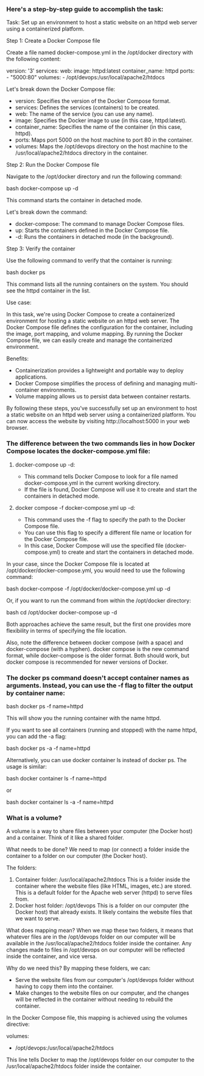 ### Here's a step-by-step guide to accomplish the task:

Task: Set up an environment to host a static website on an httpd web server using a containerized platform.

Step 1: Create a Docker Compose file

Create a file named docker-compose.yml in the /opt/docker directory with the following content:

version: '3'
services:
  web:
    image: httpd:latest
    container_name: httpd
    ports:
      - "5000:80"
    volumes:
      - /opt/devops:/usr/local/apache2/htdocs

Let's break down the Docker Compose file:

- version: Specifies the version of the Docker Compose format.
- services: Defines the services (containers) to be created.
- web: The name of the service (you can use any name).
- image: Specifies the Docker image to use (in this case, httpd:latest).
- container_name: Specifies the name of the container (in this case, httpd).
- ports: Maps port 5000 on the host machine to port 80 in the container.
- volumes: Maps the /opt/devops directory on the host machine to the /usr/local/apache2/htdocs directory in the container.

Step 2: Run the Docker Compose file

Navigate to the /opt/docker directory and run the following command:

bash
docker-compose up -d

This command starts the container in detached mode.

Let's break down the command:

- docker-compose: The command to manage Docker Compose files.
- up: Starts the containers defined in the Docker Compose file.
- -d: Runs the containers in detached mode (in the background).

Step 3: Verify the container

Use the following command to verify that the container is running:

bash
docker ps

This command lists all the running containers on the system. You should see the httpd container in the list.

Use case:

In this task, we're using Docker Compose to create a containerized environment for hosting a static website on an httpd web server. The Docker Compose file defines the configuration for the container, including the image, port mapping, and volume mapping. By running the Docker Compose file, we can easily create and manage the containerized environment.

Benefits:

- Containerization provides a lightweight and portable way to deploy applications.
- Docker Compose simplifies the process of defining and managing multi-container environments.
- Volume mapping allows us to persist data between container restarts.

By following these steps, you've successfully set up an environment to host a static website on an httpd web server using a containerized platform. You can now access the website by visiting http://localhost:5000 in your web browser.


### The difference between the two commands lies in how Docker Compose locates the docker-compose.yml file:

1. docker-compose up -d:
    - This command tells Docker Compose to look for a file named docker-compose.yml in the current working directory.
    - If the file is found, Docker Compose will use it to create and start the containers in detached mode.

2. docker compose -f docker-compose.yml up -d:
    - This command uses the -f flag to specify the path to the Docker Compose file.
    - You can use this flag to specify a different file name or location for the Docker Compose file.
    - In this case, Docker Compose will use the specified file (docker-compose.yml) to create and start the containers in detached mode.

In your case, since the Docker Compose file is located at /opt/docker/docker-compose.yml, you would need to use the following command:

bash
docker-compose -f /opt/docker/docker-compose.yml up -d

Or, if you want to run the command from within the /opt/docker directory:

bash
cd /opt/docker
docker-compose up -d

Both approaches achieve the same result, but the first one provides more flexibility in terms of specifying the file location.

Also, note the difference between docker compose (with a space) and docker-compose (with a hyphen). docker compose is the new command format, while docker-compose is the older format. Both should work, but docker compose is recommended for newer versions of Docker.



### The docker ps command doesn't accept container names as arguments. Instead, you can use the -f flag to filter the output by container name:

bash
docker ps -f name=httpd

This will show you the running container with the name httpd.

If you want to see all containers (running and stopped) with the name httpd, you can add the -a flag:

bash
docker ps -a -f name=httpd

Alternatively, you can use docker container ls instead of docker ps. The usage is similar:

bash
docker container ls -f name=httpd

or

bash
docker container ls -a -f name=httpd



### What is a volume?
A volume is a way to share files between your computer (the Docker host) and a container. Think of it like a shared folder.

What needs to be done?
We need to map (or connect) a folder inside the container to a folder on our computer (the Docker host).

The folders:

1. Container folder: /usr/local/apache2/htdocs
This is a folder inside the container where the website files (like HTML, images, etc.) are stored. This is a default folder for the Apache web server (httpd) to serve files from.
2. Docker host folder: /opt/devops
This is a folder on our computer (the Docker host) that already exists. It likely contains the website files that we want to serve.

What does mapping mean?
When we map these two folders, it means that whatever files are in the /opt/devops folder on our computer will be available in the /usr/local/apache2/htdocs folder inside the container. Any changes made to files in /opt/devops on our computer will be reflected inside the container, and vice versa.

Why do we need this?
By mapping these folders, we can:

- Serve the website files from our computer's /opt/devops folder without having to copy them into the container.
- Make changes to the website files on our computer, and the changes will be reflected in the container without needing to rebuild the container.

In the Docker Compose file, this mapping is achieved using the volumes directive:

volumes:
  - /opt/devops:/usr/local/apache2/htdocs

This line tells Docker to map the /opt/devops folder on our computer to the /usr/local/apache2/htdocs folder inside the container.
